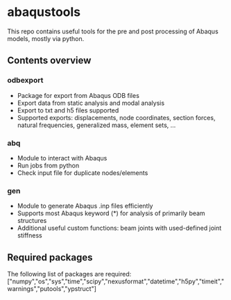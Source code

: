 # abaqustools
This repo contains useful tools for the pre and post processing of Abaqus models, mostly via python.

## Contents overview

### odbexport
- Package for export from Abaqus ODB files
- Export data from static analysis and modal analysis
- Export to txt and h5 files supported
- Supported exports: displacements, node coordinates, section forces, natural frequencies, generalized mass, element sets, ...

### abq
- Module to interact with Abaqus
- Run jobs from python
- Check input file for duplicate nodes/elements

### gen
- Module to generate Abaqus .inp files efficiently
- Supports most Abaqus keyword (*) for analysis of primarily beam structures
- Additional useful custom functions: beam joints with used-defined joint stiffness

## Required packages
The following list of packages are required:
["numpy","os","sys","time","scipy","nexusformat","datetime","h5py","timeit","warnings","putools","ypstruct"]


